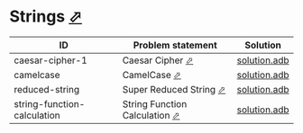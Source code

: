 # Strings [⬀](https://www.hackerrank.com/domains/algorithms?filters%5Bsubdomains%5D%5B%5D=strings)


| ID                          | Problem statement                                                                                  | Solution                                                 |
|-----------------------------|----------------------------------------------------------------------------------------------------|----------------------------------------------------------|
| caesar-cipher-1             | Caesar Cipher [⬀](https://www.hackerrank.com/challenges/caesar-cipher-1)                           | [solution.adb](caesar-cipher-1/solution.adb)             |
| camelcase                   | CamelCase [⬀](https://www.hackerrank.com/challenges/camelcase)                                     | [solution.adb](camelcase/solution.adb)                   |
| reduced-string              | Super Reduced String [⬀](https://www.hackerrank.com/challenges/reduced-string)                     | [solution.adb](reduced-string/solution.adb)              |
| string-function-calculation | String Function Calculation [⬀](https://www.hackerrank.com/challenges/string-function-calculation) | [solution.adb](string-function-calculation/solution.adb) |

